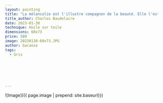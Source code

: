 ```yaml
---
layout: painting
title: "La mélancolie est l'illustre compagnon de la beauté. Elle l'est si bien que je ne peux concevoir aucune beauté qui ne porte en elle sa tristesse."   
title_author: Charles Baudelaire   
date: 2023-01-30
technique: Huile sur toile
dimensions: 60x73
price: 580
image: 20230130-60x73.JPG
author: Garanse
tags:
  - Gris
  
  
 
  
  
  
---
```

![Image]({{ page.image | prepend: site.baseurl}})

